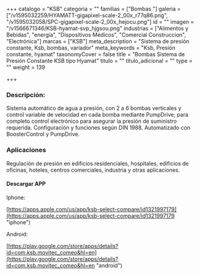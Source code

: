 +++
catalogo = "KSB"
categoria = ""
familias = ["Bombas  "]
galeria = ["/v1595032259/HYAMATT-gigapixel-scale-2_00x_r77q86.png", "/v1595032058/SPC-gigapixel-scale-2_00x_hejocu.png"]
id = ""
imagen = "/v1566671346/KSB-hyamat-svp_hjgsou.png"
industrias = ["Alimentos y Bebidas", "energía", "Dispositivos Médicos", "Comercial Construccion", "Electrónica"]
marcas = ["KSB"]
meta_description = "Sistema de presión constante, Ksb, bombas, variador"
meta_keywords = "Ksb, Presión constante, hyamat"
taxonomyCover = false
title = "Bombas Sistema de Presión Constante KSB tipo Hyamat"
titulo = ""
titulo_adicional = ""
type = ""
weight = 139

+++
### Descripción:

Sistema automático de agua a presión, con 2 a 6 bombas verticales y control variable de velocidad en cada bomba mediante PumpDrive; para completo control electrónico para asegurar la presión de suministro requerida. Configuración y funciones según DIN 1988. Automatizado con BoosterControl y PumpDrive.

### Aplicaciones

Regulación de presión en edificios residenciales, hospitales, edificios de oficinas, hoteles, centros comerciales, industria y otras aplicaciones.

#### **Descargar APP**

Iphone:

[https://apps.apple.com/us/app/ksb-select-compare/id1321997179](https://apps.apple.com/us/app/ksb-select-compare/id1321997179 "iphone")

Android:

[https://play.google.com/store/apps/details?id=com.ksb.movitec_comeo&hl=en](https://play.google.com/store/apps/details?id=com.ksb.movitec_comeo&hl=en "android")